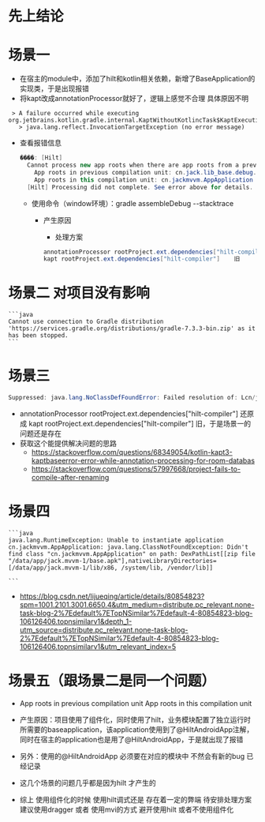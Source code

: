 # 先上结论

# 场景一
+ 在宿主的module中，添加了hilt和kotlin相关依赖，新增了BaseApplication的实现类，于是出现报错
+ 将kapt改成annotationProcessor就好了，逻辑上感觉不合理  具体原因不明
```
 > A failure occurred while executing org.jetbrains.kotlin.gradle.internal.KaptWithoutKotlincTask$KaptExecutionWorkAction
   > java.lang.reflect.InvocationTargetException (no error message)
```

+ 查看报错信息
    ```java
    ����: [Hilt]
      Cannot process new app roots when there are app roots from a previous compilation unit:
        App roots in previous compilation unit: cn.jack.lib_base.debug.DebugApplication
        App roots in this compilation unit: cn.jackmvvm.AppApplication
      [Hilt] Processing did not complete. See error above for details.
    ```
  + 使用命令（window环境）：gradle assembleDebug --stacktrace
    + 产生原因   
      + 处理方案 
      
      ```java
      annotationProcessor rootProject.ext.dependencies["hilt-compiler"]   改
      kapt rootProject.ext.dependencies["hilt-compiler"]    旧
      ```

# 场景二   对项目没有影响
    ```java
    Cannot use connection to Gradle distribution 'https://services.gradle.org/distributions/gradle-7.3.3-bin.zip' as it has been stopped.
    ```
# 场景三
```java
Suppressed: java.lang.NoClassDefFoundError: Failed resolution of: Lcn/jackmvvm/Hilt_AppApplication;
```
+ annotationProcessor rootProject.ext.dependencies["hilt-compiler"]  还原成  kapt rootProject.ext.dependencies["hilt-compiler"]    旧，于是场景一的问题还是存在
+ 获取这个能提供解决问题的思路 
  + https://stackoverflow.com/questions/68349054/kotlin-kapt3-kaptbaseerror-error-while-annotation-processing-for-room-databas
  + https://stackoverflow.com/questions/57997668/project-fails-to-compile-after-renaming
# 场景四  
    ```java
    java.lang.RuntimeException: Unable to instantiate application cn.jackmvvm.AppApplication: java.lang.ClassNotFoundException: Didn't find class "cn.jackmvvm.AppApplication" on path: DexPathList[[zip file "/data/app/jack.mvvm-1/base.apk"],nativeLibraryDirectories=[/data/app/jack.mvvm-1/lib/x86, /system/lib, /vendor/lib]]
    
    ```
+ https://blog.csdn.net/lijueqing/article/details/80854823?spm=1001.2101.3001.6650.4&utm_medium=distribute.pc_relevant.none-task-blog-2%7Edefault%7ETopNSimilar%7Edefault-4-80854823-blog-106126406.topnsimilarv1&depth_1-utm_source=distribute.pc_relevant.none-task-blog-2%7Edefault%7ETopNSimilar%7Edefault-4-80854823-blog-106126406.topnsimilarv1&utm_relevant_index=5

# 场景五（跟场景二是同一个问题）
+ App roots in previous compilation unit App roots in this compilation unit
+ 产生原因：项目使用了组件化，同时使用了hilt，业务模块配置了独立运行时所需要的baseapplication，该application使用到了@HiltAndroidApp注解，同时在宿主的application也是用了@HiltAndroidApp，于是就出现了报错
+ 另外：使用的@HiltAndroidApp 必须要在对应的模块中     不然会有新的bug  已经记录 
+ 这几个场景的问题几乎都是因为hilt 才产生的

+ 综上 使用组件化的时候  使用hilt调式还是 存在着一定的弊端    待安排处理方案    建议使用dragger   或者  使用mvi的方式 避开使用hilt   或者不使用组件化